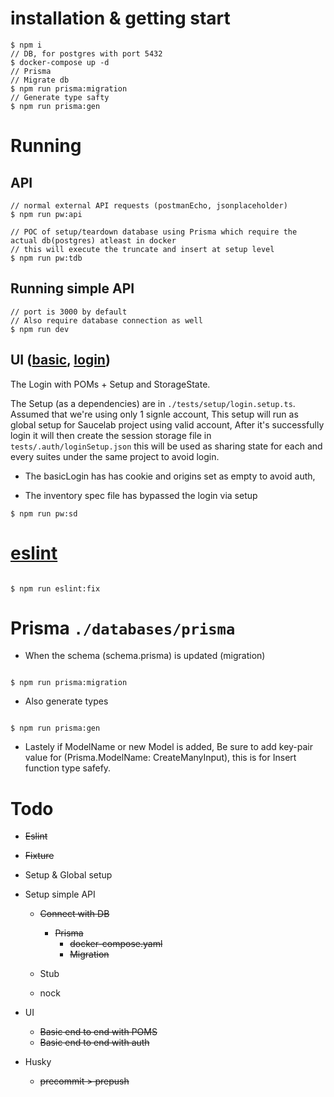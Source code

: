 # installation & getting start

```
$ npm i
// DB, for postgres with port 5432
$ docker-compose up -d
// Prisma
// Migrate db
$ npm run prisma:migration
// Generate type safty
$ npm run prisma:gen

```

# Running

## API

```
// normal external API requests (postmanEcho, jsonplaceholder)
$ npm run pw:api

// POC of setup/teardown database using Prisma which require the actual db(postgres) atleast in docker
// this will execute the truncate and insert at setup level
$ npm run pw:tdb
```

## Running simple API

```
// port is 3000 by default
// Also require database connection as well
$ npm run dev

```

## UI ([basic](https://todomvc.com/examples/react/dist/), [login](https://www.saucedemo.com/))

The Login with POMs + Setup and StorageState.

The Setup (as a dependencies) are in `./tests/setup/login.setup.ts`. Assumed that we're using only 1 signle account, This setup will run as global setup for Saucelab project using valid account, After it's successfully login it will then create the session storage file in `tests/.auth/loginSetup.json` this will be used as sharing state for each and every suites under the same project to avoid login.

- The basicLogin has has cookie and origins set as empty to avoid auth,

- The inventory spec file has bypassed the login via setup

```
$ npm run pw:sd

```

# [eslint](https://www.npmjs.com/package/eslint-plugin-playwright)

```

$ npm run eslint:fix

```

# Prisma `./databases/prisma`

- When the schema (schema.prisma) is updated (migration)

```

$ npm run prisma:migration

```

- Also generate types

```

$ npm run prisma:gen

```

- Lastely if ModelName or new Model is added, Be sure to add key-pair value for (Prisma.ModelName: <Model>CreateManyInput), this is for Insert function type safefy.

# Todo

- ~~Eslint~~
- ~~Fixture~~
- Setup & Global setup
- Setup simple API

  - ~~Connect with DB~~

    - ~~Prisma~~
      - ~~docker-compose.yaml~~
      - ~~Migration~~

  - Stub
  - nock

- UI

  - ~~Basic end to end with POMS~~
  - ~~Basic end to end with auth~~

- Husky
  - ~~precommit > prepush~~
